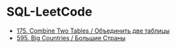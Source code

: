 # SQL-LeetCode
* [175. Combine Two Tables / Объединить две таблицы](https://github.com/Bazilit/SQL-LeetCode/blob/main/175.%20Combine%20Two%20Tables)
* [595. Big Countries / Большие Страны](https://github.com/Bazilit/SQL-LeetCode/blob/main/595.%20Big%20Countries)

